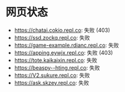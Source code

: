 # 网页状态
- https://chatai.cokio.repl.co: 失败 (403)
- https://ssd.zockq.repl.co: 失败
- https://game-example.rdianc.repl.co: 失败
- https://apping.eywjx.repl.co: 失败 (403)
- https://tote.kaikaixin.repl.co: 失败
- https://beaspy--hting.repl.co: 失败
- https://V2.sukure.repl.co: 失败
- https://ask.skzey.repl.co: 失败
